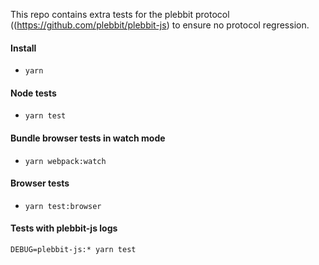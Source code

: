 This repo contains extra tests for the plebbit protocol ((https://github.com/plebbit/plebbit-js) to ensure no protocol regression.

#### Install

- `yarn`

#### Node tests

- `yarn test`

#### Bundle browser tests in watch mode

- `yarn webpack:watch`

#### Browser tests

- `yarn test:browser`

#### Tests with plebbit-js logs

```
DEBUG=plebbit-js:* yarn test
```
